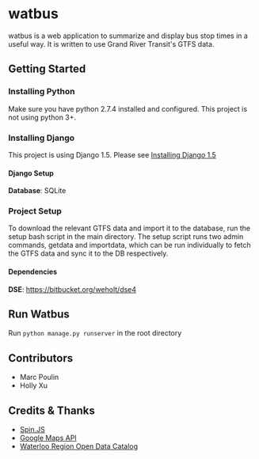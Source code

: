 # watbus

watbus is a web application to summarize and display bus stop times in a useful way.
It is written to use Grand River Transit's GTFS data.

## Getting Started

### Installing Python

Make sure you have python 2.7.4 installed and configured. This project is not using python 3+.

### Installing Django

This project is using Django 1.5. Please see [Installing Django 1.5](https://docs.djangoproject.com/en/dev/topics/install/#installing-official-release)

#### Django Setup

**Database**: SQLite

### Project Setup

To download the relevant GTFS data and import it to the database, run the setup bash script in the main directory.
The setup script runs two admin commands, getdata and importdata, which can be run individually to fetch the GTFS data and sync it to the DB respectively. 

#### Dependencies

**DSE**: https://bitbucket.org/weholt/dse4

## Run Watbus

Run `python manage.py runserver` in the root directory

## Contributors

* Marc Poulin
* Holly Xu

## Credits & Thanks

* [Spin.JS](http://fgnass.github.io/spin.js/)
* [Google Maps API](https://developers.google.com/maps/)
* [Waterloo Region Open Data Catalog](http://www.regionofwaterloo.ca/en/regionalGovernment/OpenDataCatalogue.asp)
